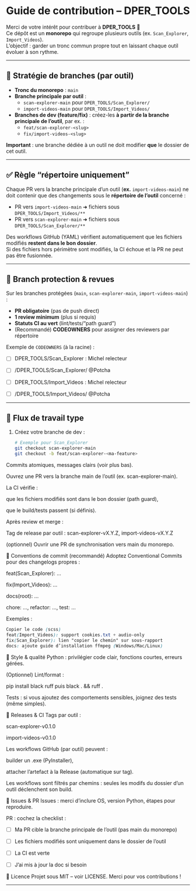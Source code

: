 # Guide de contribution – DPER_TOOLS

Merci de votre intérêt pour contribuer à **DPER_TOOLS** 🙌  
Ce dépôt est un **monorepo** qui regroupe plusieurs outils (ex. `Scan_Explorer`, `Import_Videos`).  
L’objectif : garder un tronc commun propre tout en laissant chaque outil évoluer à son rythme.

---

## 🌳 Stratégie de branches (par outil)

- **Tronc du monorepo** : `main`
- **Branche principale par outil** :
  - `scan-explorer-main` pour `DPER_TOOLS/Scan_Explorer/`
  - `import-videos-main` pour `DPER_TOOLS/Import_Videos/`
- **Branches de dev (feature/fix)** : créez-les **à partir de la branche principale de l’outil**, par ex. :
  - `feat/scan-explorer-<slug>`
  - `fix/import-videos-<slug>`

**Important** : une branche dédiée à un outil ne doit modifier **que** le dossier de cet outil.

---

## ✅ Règle “répertoire uniquement”

Chaque PR vers la branche principale d’un outil (**ex.** `import-videos-main`) ne doit contenir que des changements sous le **répertoire de l’outil** concerné :

- PR vers `import-videos-main` ➜ fichiers sous `DPER_TOOLS/Import_Videos/**`
- PR vers `scan-explorer-main` ➜ fichiers sous `DPER_TOOLS/Scan_Explorer/**`

Des workflows GitHub (YAML) vérifient automatiquement que les fichiers modifiés **restent dans le bon dossier**.  
Si des fichiers hors périmètre sont modifiés, la CI échoue et la PR ne peut pas être fusionnée.

---

## 🔐 Branch protection & revues

Sur les branches protégées (`main`, `scan-explorer-main`, `import-videos-main`) :

- **PR obligatoire** (pas de push direct)
- **1 review minimum** (plus si requis)
- **Statuts CI au vert** (lint/tests/“path guard”)
- (Recommandé) **CODEOWNERS** pour assigner des reviewers par répertoire

Exemple de `CODEOWNERS` (à la racine) :
- [ ] DPER_TOOLS/Scan_Explorer : Michel relecteur

- [ ] /DPER_TOOLS/Scan_Explorer/ @Potcha

- [ ] DPER_TOOLS/Import_Videos : Michel relecteur

- [ ] /DPER_TOOLS/Import_Videos/ @Potcha

---

## 🧭 Flux de travail type

1. Créez votre branche de dev :
   ```bash
   # Exemple pour Scan_Explorer
   git checkout scan-explorer-main
   git checkout -b feat/scan-explorer-<ma-feature>
Commits atomiques, messages clairs (voir plus bas).

Ouvrez une PR vers la branche main de l’outil (ex. scan-explorer-main).

La CI vérifie :

que les fichiers modifiés sont dans le bon dossier (path guard),

que le build/tests passent (si définis).

Après review et merge :

Tag de release par outil : scan-explorer-vX.Y.Z, import-videos-vX.Y.Z

(optionnel) Ouvrir une PR de synchronisation vers main du monorepo.

🧩 Conventions de commit (recommandé)
Adoptez Conventional Commits pour des changelogs propres :

feat(Scan_Explorer): …

fix(Import_Videos): …

docs(root): …

chore: …, refactor: …, test: …

Exemples :

````scss
Copier le code (scss)
feat(Import_Videos): support cookies.txt + audio-only
fix(Scan_Explorer): lien "copier le chemin" sur sous-rapport
docs: ajoute guide d’installation ffmpeg (Windows/Mac/Linux)
````
🔧 Style & qualité
Python : privilégier code clair, fonctions courtes, erreurs gérées.

(Optionnel) Lint/format :

pip install black ruff puis black . && ruff .

Tests : si vous ajoutez des comportements sensibles, joignez des tests (même simples).

🚀 Releases & CI
Tags par outil :

scan-explorer-v0.1.0

import-videos-v0.1.0

Les workflows GitHub (par outil) peuvent :

builder un .exe (PyInstaller),

attacher l’artefact à la Release (automatique sur tag).

Les workflows sont filtrés par chemins : seules les modifs du dossier d’un outil déclenchent son build.

🐞 Issues & PR
Issues : merci d’inclure OS, version Python, étapes pour reproduire.

PR : cochez la checklist :
- [ ] Ma PR cible la branche principale de l’outil (pas main du monorepo)
- [ ]  Les fichiers modifiés sont uniquement dans le dossier de l’outil
- [ ] La CI est verte
- [ ] J’ai mis à jour la doc si besoin


📜 Licence
Projet sous MIT – voir LICENSE.
Merci pour vos contributions !

---
